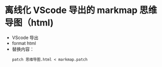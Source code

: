 # 离线化 VScode 导出的 markmap 思维导图（html)

- VScode 导出
- format html
- 替换内容：
  ```shell
  patch 思维导图.html < markmap.patch
  ```